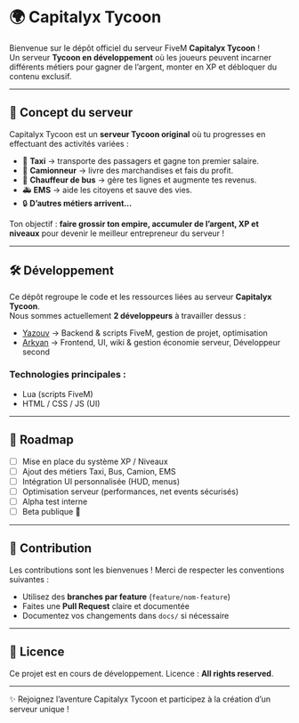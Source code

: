 # 🌍 Capitalyx Tycoon

Bienvenue sur le dépôt officiel du serveur FiveM **Capitalyx Tycoon** !  
Un serveur **Tycoon en développement** où les joueurs peuvent incarner différents métiers pour gagner de l’argent, monter en XP et débloquer du contenu exclusif.  

---

## 🚀 Concept du serveur

Capitalyx Tycoon est un **serveur Tycoon original** où tu progresses en effectuant des activités variées :  

- 🚕 **Taxi** → transporte des passagers et gagne ton premier salaire.
- 🚚 **Camionneur** → livre des marchandises et fais du profit.
- 🚌 **Chauffeur de bus** → gère tes lignes et augmente tes revenus.
- 🚑 **EMS** → aide les citoyens et sauve des vies.
- 🔒 **D’autres métiers arrivent…**

Ton objectif : **faire grossir ton empire, accumuler de l’argent, XP et niveaux** pour devenir le meilleur entrepreneur du serveur !

---

## 🛠️ Développement

Ce dépôt regroupe le code et les ressources liées au serveur **Capitalyx Tycoon**.  
Nous sommes actuellement **2 développeurs** à travailler dessus :  

- [Yazouv](https://github.com/Yazouv) → Backend & scripts FiveM, gestion de projet, optimisation
- [Arkyan](https://github.com/Arkyan) → Frontend, UI, wiki & gestion économie serveur, Développeur second

### Technologies principales :
- Lua (scripts FiveM)  
- HTML / CSS / JS (UI)  

---

## 📌 Roadmap

* [ ] Mise en place du système XP / Niveaux
* [ ] Ajout des métiers Taxi, Bus, Camion, EMS
* [ ] Intégration UI personnalisée (HUD, menus)
* [ ] Optimisation serveur (performances, net events sécurisés)
* [ ] Alpha test interne
* [ ] Beta publique 🚀

---

## 🤝 Contribution

Les contributions sont les bienvenues !
Merci de respecter les conventions suivantes :

* Utilisez des **branches par feature** (`feature/nom-feature`)
* Faites une **Pull Request** claire et documentée
* Documentez vos changements dans `docs/` si nécessaire

---

## 📜 Licence

Ce projet est en cours de développement.
Licence : **All rights reserved**.

---

✨ Rejoignez l’aventure Capitalyx Tycoon et participez à la création d’un serveur unique !
